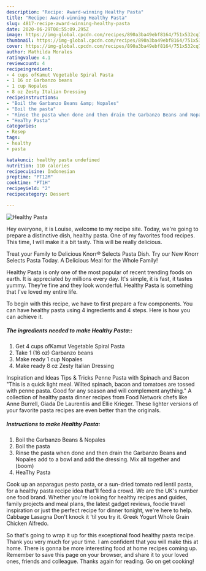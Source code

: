 ```yaml
---
description: "Recipe: Award-winning Healthy Pasta"
title: "Recipe: Award-winning Healthy Pasta"
slug: 4817-recipe-award-winning-healthy-pasta
date: 2020-06-29T08:55:09.295Z
image: https://img-global.cpcdn.com/recipes/890a3ba49ebf8164/751x532cq70/healthy-pasta-recipe-main-photo.jpg
thumbnail: https://img-global.cpcdn.com/recipes/890a3ba49ebf8164/751x532cq70/healthy-pasta-recipe-main-photo.jpg
cover: https://img-global.cpcdn.com/recipes/890a3ba49ebf8164/751x532cq70/healthy-pasta-recipe-main-photo.jpg
author: Mathilda Morales
ratingvalue: 4.1
reviewcount: 4
recipeingredient:
- 4 cups ofKamut Vegetable Spiral Pasta
- 1 16 oz Garbanzo beans
- 1 cup Nopales
- 8 oz Zesty Italian Dressing
recipeinstructions:
- "Boil the Garbanzo Beans &amp; Nopales"
- "Boil the pasta"
- "Rinse the pasta when done and then drain the Garbanzo Beans and Nopales add to a bowl and add the dressing. Mix all together and (boom)"
- "HeaThy Pasta"
categories:
- Resep
tags:
- healthy
- pasta

katakunci: healthy pasta undefined
nutrition: 110 calories
recipecuisine: Indonesian
preptime: "PT12M"
cooktime: "PT1H"
recipeyield: "2"
recipecategory: Dessert

---
```



![Healthy Pasta](https://img-global.cpcdn.com/recipes/890a3ba49ebf8164/751x532cq70/healthy-pasta-recipe-main-photo.jpg)

Hey everyone, it is Louise, welcome to my recipe site. Today, we're going to prepare a distinctive dish, healthy pasta. One of my favorites food recipes. This time, I will make it a bit tasty. This will be really delicious.

Treat your Family to Delicious Knorr® Selects Pasta Dish. Try our New Knorr Selects Pasta Today. A Delicious Meal for the Whole Family!

Healthy Pasta is only one of the most popular of recent trending foods on earth. It is appreciated by millions every day. It's simple, it is fast, it tastes yummy. They're fine and they look wonderful. Healthy Pasta is something that I've loved my entire life.


To begin with this recipe, we have to first prepare a few components. You can have healthy pasta using 4 ingredients and 4 steps. Here is how you can achieve it.

##### The ingredients needed to make Healthy Pasta::

1. Get 4 cups ofKamut Vegetable Spiral Pasta
1. Take 1 (16 oz) Garbanzo beans
1. Make ready 1 cup Nopales
1. Make ready 8 oz Zesty Italian Dressing


Inspiration and Ideas Tips &amp; Tricks Penne Pasta with Spinach and Bacon &#34;This is a quick light meal. Wilted spinach, bacon and tomatoes are tossed with penne pasta. Good for any season and will complement anything.&#34; A collection of healthy pasta dinner recipes from Food Network chefs like Anne Burrell, Giada De Laurentiis and Ellie Krieger. These lighter versions of your favorite pasta recipes are even better than the originals. 

##### Instructions to make Healthy Pasta:

1. Boil the Garbanzo Beans &amp; Nopales
1. Boil the pasta
1. Rinse the pasta when done and then drain the Garbanzo Beans and Nopales add to a bowl and add the dressing. Mix all together and (boom)
1. HeaThy Pasta


Cook up an asparagus pesto pasta, or a sun-dried tomato red lentil pasta, for a healthy pasta recipe idea that&#39;ll feed a crowd. We are the UK&#39;s number one food brand. Whether you&#39;re looking for healthy recipes and guides, family projects and meal plans, the latest gadget reviews, foodie travel inspiration or just the perfect recipe for dinner tonight, we&#39;re here to help. Cabbage Lasagna Don&#39;t knock it &#39;til you try it. Greek Yogurt Whole Grain Chicken Alfredo. 

So that's going to wrap it up for this exceptional food healthy pasta recipe. Thank you very much for your time. I am confident that you will make this at home. There is gonna be more interesting food at home recipes coming up. Remember to save this page on your browser, and share it to your loved ones, friends and colleague. Thanks again for reading. Go on get cooking!
